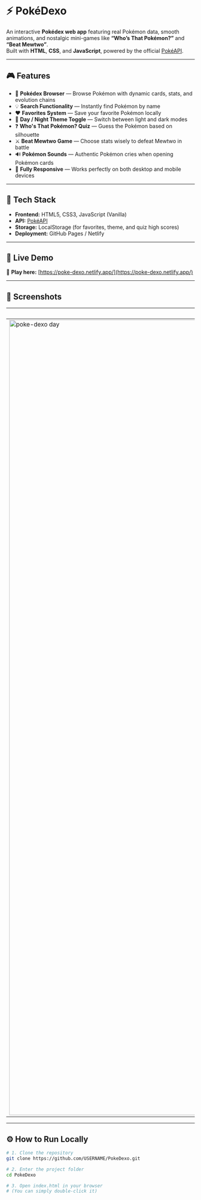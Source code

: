 # ⚡ PokéDexo

An interactive **Pokédex web app** featuring real Pokémon data, smooth animations, and nostalgic mini-games like **“Who’s That Pokémon?”** and **“Beat Mewtwo”**.  
Built with **HTML**, **CSS**, and **JavaScript**, powered by the official [PokéAPI](https://pokeapi.co/).

---

## 🎮 Features

- 🧩 **Pokédex Browser** — Browse Pokémon with dynamic cards, stats, and evolution chains  
- 💡 **Search Functionality** — Instantly find Pokémon by name  
- ❤️ **Favorites System** — Save your favorite Pokémon locally  
- 🌙 **Day / Night Theme Toggle** — Switch between light and dark modes  
- ❓ **Who's That Pokémon? Quiz** — Guess the Pokémon based on silhouette  
- ⚔️ **Beat Mewtwo Game** — Choose stats wisely to defeat Mewtwo in battle  
- 🔊 **Pokémon Sounds** — Authentic Pokémon cries when opening Pokémon cards  
- 📱 **Fully Responsive** — Works perfectly on both desktop and mobile devices  

---

## 🧱 Tech Stack

- **Frontend:** HTML5, CSS3, JavaScript (Vanilla)  
- **API:** [PokéAPI](https://pokeapi.co/)  
- **Storage:** LocalStorage (for favorites, theme, and quiz high scores)  
- **Deployment:** GitHub Pages / Netlify  

---

## 🚀 Live Demo

🔗 **Play here:** [https://poke-dexo.netlify.app/](https://poke-dexo.netlify.app/)

---

## 🧩 Screenshots

| Pokédex ☀️ View | Pokédex 🌙 View | Quiz Game | Beat Mewtwo |
|------------------|------------------|------------|--------------|
| <img width="2314" height="2124" alt="poke-dexo day" src="https://github.com/user-attachments/assets/54ac4fc7-fd51-47a4-a6c7-a9375b3251f9" /> | <img width="2314" height="2124" alt="poke-dexo night" src="https://github.com/user-attachments/assets/04784267-3056-4b13-b6fd-6ff66533214b" /> | <img width="2314" height="1696" alt="poke-dexo quiz" src="https://github.com/user-attachments/assets/f20b55d4-a06f-4e71-93a9-2262f4f2a59d" /> | <img width="2314" height="2072" alt="poke-dexo mewtwo" src="https://github.com/user-attachments/assets/22677a05-efde-49ed-a3a6-68cdf76c85a0" /> |

---

## ⚙️ How to Run Locally

```bash
# 1. Clone the repository
git clone https://github.com/USERNAME/PokeDexo.git

# 2. Enter the project folder
cd PokeDexo

# 3. Open index.html in your browser
# (You can simply double-click it)
